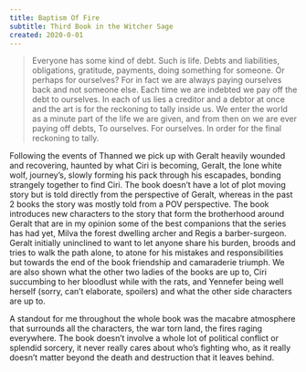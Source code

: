 ```yaml
---
title: Baptism Of Fire
subtitle: Third Book in the Witcher Sage
created: 2020-0-01
---
```


> Everyone has some kind of debt. Such is life. Debts and liabilities, obligations, gratitude, payments, doing something for someone. Or perhaps for ourselves? For in fact we are always paying ourselves back and not someone else. Each time we are indebted we pay off the debt to ourselves. In each of us lies a creditor and a debtor at once and the art is for the reckoning to tally inside us. We enter the world as a minute part of the life we are given, and from then on we are ever paying off debts, To ourselves. For ourselves. In order for the final reckoning to tally.

Following the events of Thanned we pick up with Geralt heavily wounded and recovering, haunted by what Ciri is becoming, Geralt, the lone white wolf, journey’s, slowly forming his pack through his escapades, bonding strangely together to find Ciri. The book doesn’t have a lot of plot moving story but is told directly from the perspective of Geralt, whereas in the past 2 books the story was mostly told from a POV perspective. The book introduces new characters to the story that form the brotherhood around Geralt that are in my opinion some of the best companions that the series has had yet, Milva the forest dwelling archer and Regis a barber-surgeon. Geralt initially uninclined to want to let anyone share his burden, broods and tries to walk the path alone, to atone for his mistakes and responsibilities but towards the end of the book friendship and camaraderie triumph. We are also shown what the other two ladies of the books are up to, Ciri succumbing to her bloodlust while with the rats, and Yennefer being well herself (sorry, can’t elaborate, spoilers) and what the other side characters are up to.

A standout for me throughout the whole book was the macabre atmosphere that surrounds all the characters, the war torn land, the fires raging everywhere. The book doesn’t involve a whole lot of political conflict or splendid sorcery, it never really cares about who’s fighting who, as it really doesn’t matter beyond the death and destruction that it leaves behind.